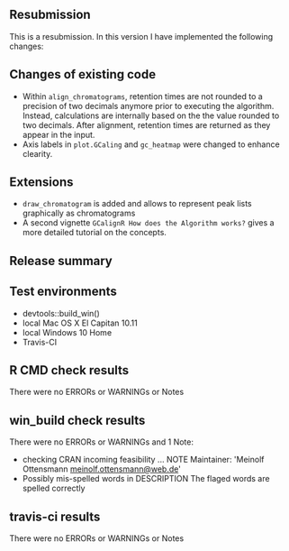 ## Resubmission
This is a resubmission. In this version I have implemented the following changes:

## Changes of existing code
* Within `align_chromatograms`, retention times are not rounded to a precision of two decimals anymore prior to executing the algorithm. Instead, calculations are internally based on the the value rounded to two decimals. After alignment, retention times are returned as they appear in the input.
* Axis labels in `plot.GCaling` and `gc_heatmap` were changed to enhance clearity. 

## Extensions
* `draw_chromatogram` is added and allows to represent peak lists graphically as chromatograms
* A second vignette `GCalignR How does the Algorithm works?` gives a more detailed tutorial on the concepts.

## Release summary

## Test environments
* devtools::build_win()
* local Mac OS X El Capitan 10.11
* local Windows 10 Home
* Travis-CI

## R CMD check results
There were no ERRORs or WARNINGs or Notes

## win_build check results
There were no ERRORs or WARNINGs and 1 Note:
* checking CRAN incoming feasibility ... NOTE
Maintainer: 'Meinolf Ottensmann <meinolf.ottensmann@web.de>'
* Possibly mis-spelled words in DESCRIPTION
The flaged words are spelled correctly

## travis-ci results
There were no ERRORs or WARNINGs or Notes
